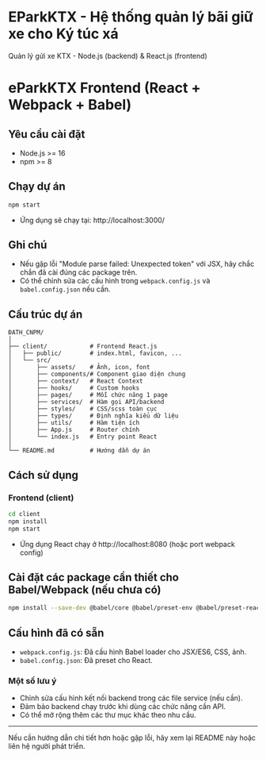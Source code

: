 # EParkKTX - Hệ thống quản lý bãi giữ xe cho Ký túc xá

Quản lý gửi xe KTX - Node.js (backend) & React.js (frontend)

# eParkKTX Frontend (React + Webpack + Babel)

## Yêu cầu cài đặt
- Node.js >= 16
- npm >= 8

## Chạy dự án
```bash
npm start
```
- Ứng dụng sẽ chạy tại: http://localhost:3000/

## Ghi chú
- Nếu gặp lỗi "Module parse failed: Unexpected token" với JSX, hãy chắc chắn đã cài đúng các package trên.
- Có thể chỉnh sửa các cấu hình trong `webpack.config.js` và `babel.config.json` nếu cần.

## Cấu trúc dự án

```
ĐATH_CNPM/
│
├── client/            # Frontend React.js
│   ├── public/        # index.html, favicon, ...
│   └── src/
│       ├── assets/    # Ảnh, icon, font
│       ├── components/# Component giao diện chung
│       ├── context/   # React Context
│       ├── hooks/     # Custom hooks
│       ├── pages/     # Mỗi chức năng 1 page
│       ├── services/  # Hàm gọi API/backend
│       ├── styles/    # CSS/scss toàn cục
│       ├── types/     # Định nghĩa kiểu dữ liệu
│       ├── utils/     # Hàm tiện ích
│       ├── App.js     # Router chính
│       └── index.js   # Entry point React
│
└── README.md          # Hướng dẫn dự án
```

## Cách sử dụng

### Frontend (client)

```sh
cd client
npm install
npm start
```
- Ứng dụng React chạy ở http://localhost:8080 (hoặc port webpack config)

## Cài đặt các package cần thiết cho Babel/Webpack (nếu chưa có)
```bash
npm install --save-dev @babel/core @babel/preset-env @babel/preset-react babel-loader style-loader css-loader file-loader
```

## Cấu hình đã có sẵn
- `webpack.config.js`: Đã cấu hình Babel loader cho JSX/ES6, CSS, ảnh.
- `babel.config.json`: Đã preset cho React.

### Một số lưu ý
- Chỉnh sửa cấu hình kết nối backend trong các file service (nếu cần).
- Đảm bảo backend chạy trước khi dùng các chức năng cần API.
- Có thể mở rộng thêm các thư mục khác theo nhu cầu.

---

Nếu cần hướng dẫn chi tiết hơn hoặc gặp lỗi, hãy xem lại README này hoặc liên hệ người phát triển.
